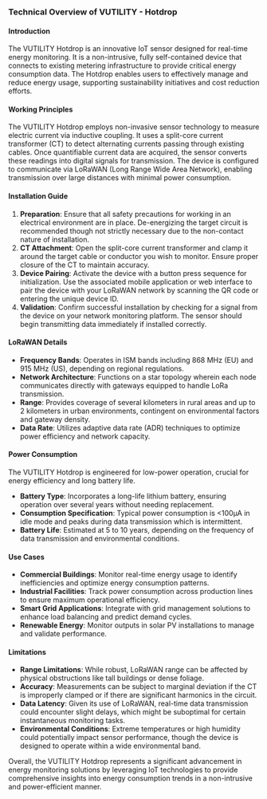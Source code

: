 ### Technical Overview of VUTILITY - Hotdrop

#### Introduction
The VUTILITY Hotdrop is an innovative IoT sensor designed for real-time energy monitoring. It is a non-intrusive, fully self-contained device that connects to existing metering infrastructure to provide critical energy consumption data. The Hotdrop enables users to effectively manage and reduce energy usage, supporting sustainability initiatives and cost reduction efforts.

#### Working Principles
The VUTILITY Hotdrop employs non-invasive sensor technology to measure electric current via inductive coupling. It uses a split-core current transformer (CT) to detect alternating currents passing through existing cables. Once quantifiable current data are acquired, the sensor converts these readings into digital signals for transmission. The device is configured to communicate via LoRaWAN (Long Range Wide Area Network), enabling transmission over large distances with minimal power consumption.

#### Installation Guide
1. **Preparation**: Ensure that all safety precautions for working in an electrical environment are in place. De-energizing the target circuit is recommended though not strictly necessary due to the non-contact nature of installation.
2. **CT Attachment**: Open the split-core current transformer and clamp it around the target cable or conductor you wish to monitor. Ensure proper closure of the CT to maintain accuracy.
3. **Device Pairing**: Activate the device with a button press sequence for initialization. Use the associated mobile application or web interface to pair the device with your LoRaWAN network by scanning the QR code or entering the unique device ID.
4. **Validation**: Confirm successful installation by checking for a signal from the device on your network monitoring platform. The sensor should begin transmitting data immediately if installed correctly.

#### LoRaWAN Details
- **Frequency Bands**: Operates in ISM bands including 868 MHz (EU) and 915 MHz (US), depending on regional regulations.
- **Network Architecture**: Functions on a star topology wherein each node communicates directly with gateways equipped to handle LoRa transmission.
- **Range**: Provides coverage of several kilometers in rural areas and up to 2 kilometers in urban environments, contingent on environmental factors and gateway density.
- **Data Rate**: Utilizes adaptive data rate (ADR) techniques to optimize power efficiency and network capacity.

#### Power Consumption
The VUTILITY Hotdrop is engineered for low-power operation, crucial for energy efficiency and long battery life.
- **Battery Type**: Incorporates a long-life lithium battery, ensuring operation over several years without needing replacement.
- **Consumption Specification**: Typical power consumption is <100µA in idle mode and peaks during data transmission which is intermittent.
- **Battery Life**: Estimated at 5 to 10 years, depending on the frequency of data transmission and environmental conditions.

#### Use Cases
- **Commercial Buildings**: Monitor real-time energy usage to identify inefficiencies and optimize energy consumption patterns.
- **Industrial Facilities**: Track power consumption across production lines to ensure maximum operational efficiency.
- **Smart Grid Applications**: Integrate with grid management solutions to enhance load balancing and predict demand cycles.
- **Renewable Energy**: Monitor outputs in solar PV installations to manage and validate performance.

#### Limitations
- **Range Limitations**: While robust, LoRaWAN range can be affected by physical obstructions like tall buildings or dense foliage.
- **Accuracy**: Measurements can be subject to marginal deviation if the CT is improperly clamped or if there are significant harmonics in the circuit.
- **Data Latency**: Given its use of LoRaWAN, real-time data transmission could encounter slight delays, which might be suboptimal for certain instantaneous monitoring tasks.
- **Environmental Conditions**: Extreme temperatures or high humidity could potentially impact sensor performance, though the device is designed to operate within a wide environmental band.

Overall, the VUTILITY Hotdrop represents a significant advancement in energy monitoring solutions by leveraging IoT technologies to provide comprehensive insights into energy consumption trends in a non-intrusive and power-efficient manner.